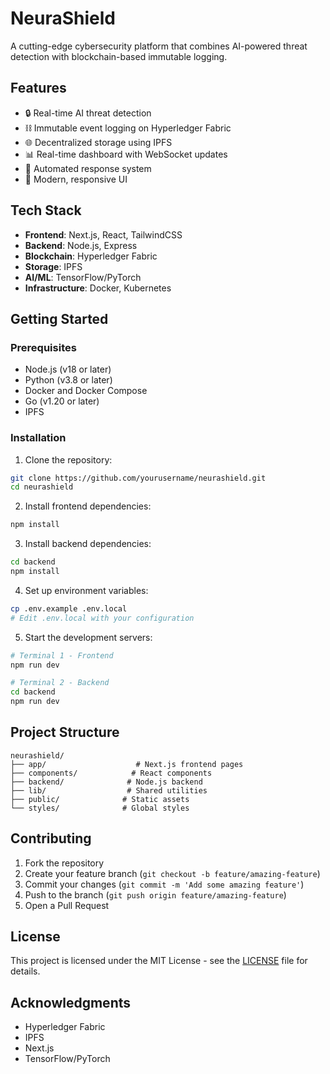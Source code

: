 # NeuraShield

A cutting-edge cybersecurity platform that combines AI-powered threat detection with blockchain-based immutable logging.

## Features

- 🔒 Real-time AI threat detection
- ⛓️ Immutable event logging on Hyperledger Fabric
- 🌐 Decentralized storage using IPFS
- 📊 Real-time dashboard with WebSocket updates
- 🤖 Automated response system
- 📱 Modern, responsive UI

## Tech Stack

- **Frontend**: Next.js, React, TailwindCSS
- **Backend**: Node.js, Express
- **Blockchain**: Hyperledger Fabric
- **Storage**: IPFS
- **AI/ML**: TensorFlow/PyTorch
- **Infrastructure**: Docker, Kubernetes

## Getting Started

### Prerequisites

- Node.js (v18 or later)
- Python (v3.8 or later)
- Docker and Docker Compose
- Go (v1.20 or later)
- IPFS

### Installation

1. Clone the repository:
```bash
git clone https://github.com/yourusername/neurashield.git
cd neurashield
```

2. Install frontend dependencies:
```bash
npm install
```

3. Install backend dependencies:
```bash
cd backend
npm install
```

4. Set up environment variables:
```bash
cp .env.example .env.local
# Edit .env.local with your configuration
```

5. Start the development servers:
```bash
# Terminal 1 - Frontend
npm run dev

# Terminal 2 - Backend
cd backend
npm run dev
```

## Project Structure

```
neurashield/
├── app/                    # Next.js frontend pages
├── components/            # React components
├── backend/              # Node.js backend
├── lib/                  # Shared utilities
├── public/              # Static assets
└── styles/              # Global styles
```

## Contributing

1. Fork the repository
2. Create your feature branch (`git checkout -b feature/amazing-feature`)
3. Commit your changes (`git commit -m 'Add some amazing feature'`)
4. Push to the branch (`git push origin feature/amazing-feature`)
5. Open a Pull Request

## License

This project is licensed under the MIT License - see the [LICENSE](LICENSE) file for details.

## Acknowledgments

- Hyperledger Fabric
- IPFS
- Next.js
- TensorFlow/PyTorch 